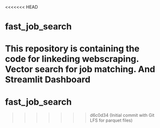 <<<<<<< HEAD
# fast_job_search
This repository is containing the code for linkeding webscraping. Vector search for job matching. And Streamlit Dashboard
=======
# fast_job_search
>>>>>>> d6c0d34 (Initial commit with Git LFS for parquet files)

